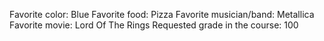 Favorite color: Blue
Favorite food: Pizza
Favorite musician/band: Metallica
Favorite movie: Lord Of The Rings
Requested grade in the course: 100